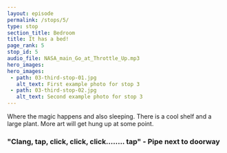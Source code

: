 ```yaml
---
layout: episode
permalink: /stops/5/
type: stop
section_title: Bedroom
title: It has a bed!
page_rank: 5
stop_id: 5
audio_file: NASA_main_Go_at_Throttle_Up.mp3
hero_images:
hero_images:
 - path: 03-third-stop-01.jpg
   alt_text: First example photo for stop 3
 - path: 03-third-stop-02.jpg
   alt_text: Second example photo for stop 3
---
```


Where the magic happens and also sleeping. There is a cool shelf and a large plant. More art will get hung up at some point.

### "Clang, tap, click, click, click........ tap" - Pipe next to doorway